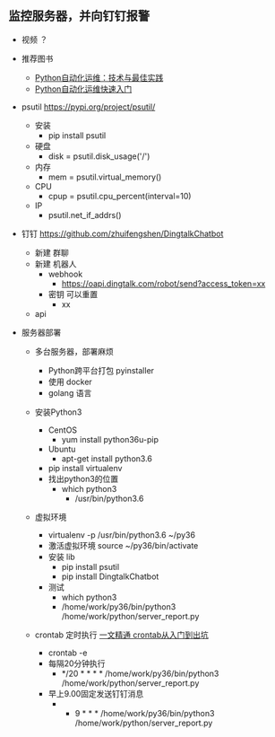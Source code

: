 
## 监控服务器，并向钉钉报警

- 视频 ？

- 推荐图书
    - [Python自动化运维：技术与最佳实践]()
    - [Python自动化运维快速入门]()

- psutil https://pypi.org/project/psutil/
    - 安装
        - pip install psutil
    - 硬盘
        - disk = psutil.disk_usage('/')
    - 内存
        - mem = psutil.virtual_memory()
    - CPU
        - cpup = psutil.cpu_percent(interval=10)
    - IP
        - psutil.net_if_addrs()

- 钉钉 https://github.com/zhuifengshen/DingtalkChatbot
    - 新建 群聊
    - 新建 机器人
        - webhook
            - https://oapi.dingtalk.com/robot/send?access_token=xx
        - 密钥 可以重置
            - xx
    - api

- 服务器部署
    - 多台服务器，部署麻烦
        - Python跨平台打包 pyinstaller
        - 使用 docker 
        - golang 语言
        
    - 安装Python3
        - CentOS
            - yum  install python36u-pip
        - Ubuntu 
            - apt-get install python3.6
        - pip install virtualenv 
        - 找出python3的位置
            - which python3
                - /usr/bin/python3.6
    - 虚拟环境
        - virtualenv -p /usr/bin/python3.6 ~/py36
        - 激活虚拟环境 source ~/py36/bin/activate
        - 安装 lib
            - pip install psutil
            - pip install DingtalkChatbot
        - 测试 
            - which python3
            - /home/work/py36/bin/python3 /home/work/python/server_report.py
            
    - crontab 定时执行 [一文精通 crontab从入门到出坑](https://zhuanlan.zhihu.com/p/58719487)
        - crontab -e
        - 每隔20分钟执行
            - */20 * * * * /home/work/py36/bin/python3 /home/work/python/server_report.py
        - 早上9.00固定发送钉钉消息
            - * 9 * * * /home/work/py36/bin/python3 /home/work/python/server_report.py